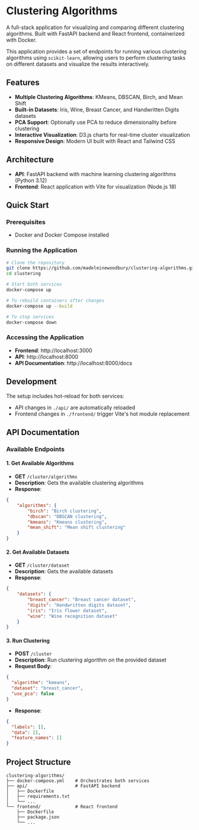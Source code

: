 # Clustering Algorithms

A full-stack application for visualizing and comparing different clustering algorithms. Built with FastAPI backend and React frontend, containerized with Docker.

This application provides a set of endpoints for running various clustering algorithms using `scikit-learn`, allowing users to perform clustering tasks on different datasets and visualize the results interactively.

## Features

- **Multiple Clustering Algorithms**: KMeans, DBSCAN, Birch, and Mean Shift
- **Built-in Datasets**: Iris, Wine, Breast Cancer, and Handwritten Digits datasets
- **PCA Support**: Optionally use PCA to reduce dimensionality before clustering
- **Interactive Visualization**: D3.js charts for real-time cluster visualization
- **Responsive Design**: Modern UI built with React and Tailwind CSS

## Architecture

- **API**: FastAPI backend with machine learning clustering algorithms (Python 3.12)
- **Frontend**: React application with Vite for visualization (Node.js 18)

## Quick Start

### Prerequisites
- Docker and Docker Compose installed

### Running the Application

```bash
# Clone the repository
git clone https://github.com/madeleinewoodbury/clustering-algorithms.git
cd clustering

# Start both services
docker-compose up

# To rebuild containers after changes
docker-compose up --build

# To stop services
docker-compose down
```

### Accessing the Application

- **Frontend**: http://localhost:3000
- **API**: http://localhost:8000
- **API Documentation**: http://localhost:8000/docs

## Development

The setup includes hot-reload for both services:
- API changes in `./api/` are automatically reloaded
- Frontend changes in `./frontend/` trigger Vite's hot module replacement

## API Documentation

### Available Endpoints

#### 1. Get Available Algorithms
- **GET** `/cluster/algorithms`
- **Description**: Gets the available clustering algorithms
- **Response**:
```json
{
    "algorithms": {
        "birch": "Birch clustering",
        "dbscan": "DBSCAN clustering", 
        "kmeans": "Kmeans clustering",
        "mean_shift": "Mean shift clustering"
    }
}
```

#### 2. Get Available Datasets
- **GET** `/cluster/dataset`
- **Description**: Gets the available datasets
- **Response**:
```json
{
    "datasets": {
        "breast_cancer": "Breast cancer dataset",
        "digits": "Handwritten digits dataset",
        "iris": "Iris flower dataset", 
        "wine": "Wine recognition dataset"
    }
}
```

#### 3. Run Clustering
- **POST** `/cluster`
- **Description**: Run clustering algorithm on the provided dataset
- **Request Body**:
```json
{
  "algorithm": "kmeans",
  "dataset": "breast_cancer", 
  "use_pca": false
}
```
- **Response**:
```json
{
  "labels": [],
  "data": [],
  "feature_names": []
}
```

## Project Structure

```
clustering-algorithms/
├── docker-compose.yml    # Orchestrates both services
├── api/                  # FastAPI backend
│   ├── Dockerfile
│   ├── requirements.txt
│   └── ...
└── frontend/             # React frontend
    ├── Dockerfile
    ├── package.json
    └── ...
```
